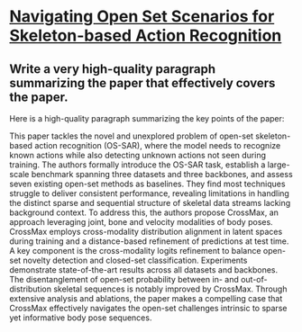 # [Navigating Open Set Scenarios for Skeleton-based Action Recognition](https://arxiv.org/abs/2312.06330)

## Write a very high-quality paragraph summarizing the paper that effectively covers the paper.

 Here is a high-quality paragraph summarizing the key points of the paper:

This paper tackles the novel and unexplored problem of open-set skeleton-based action recognition (OS-SAR), where the model needs to recognize known actions while also detecting unknown actions not seen during training. The authors formally introduce the OS-SAR task, establish a large-scale benchmark spanning three datasets and three backbones, and assess seven existing open-set methods as baselines. They find most techniques struggle to deliver consistent performance, revealing limitations in handling the distinct sparse and sequential structure of skeletal data streams lacking background context. To address this, the authors propose CrossMax, an approach leveraging joint, bone and velocity modalities of body poses. CrossMax employs cross-modality distribution alignment in latent spaces during training and a distance-based refinement of predictions at test time. A key component is the cross-modality logits refinement to balance open-set novelty detection and closed-set classification. Experiments demonstrate state-of-the-art results across all datasets and backbones. The disentanglement of open-set probability between in- and out-of-distribution skeletal sequences is notably improved by CrossMax. Through extensive analysis and ablations, the paper makes a compelling case that CrossMax effectively navigates the open-set challenges intrinsic to sparse yet informative body pose sequences.
